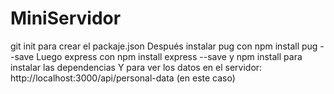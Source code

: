 # MiniServidor

git init para crear el packaje.json
Después instalar pug  con npm install pug --save
Luego express con npm install express --save y npm install para instalar las dependencias
Y para ver los datos en el servidor: http://localhost:3000/api/personal-data (en este caso)
